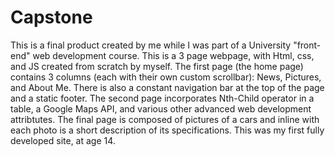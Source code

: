 # Capstone
This is a final product created by me while I was part of a University "front-end" web development course.
This is a 3 page webpage, with Html, css, and JS created from scratch by myself. 
The first page (the home page) contains 3 columns (each with their own custom scrollbar): News, Pictures, and About Me.
There is also a constant navigation bar at the top of the page and a static footer. 
The second page incorporates Nth-Child operator in a table, a Google Maps API, and various other advanced web development attribtutes.
The final page is composed of pictures of a cars and inline with each photo is a short description of its specifications.
This was my first fully developed site, at age 14.
